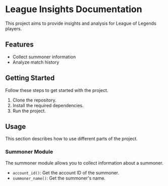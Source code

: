 # League Insights Documentation

This project aims to provide insights and analysis for League of Legends players.

## Features

- Collect summoner information
- Analyze match history

## Getting Started

Follow these steps to get started with the project.

1. Clone the repository.
2. Install the required dependencies.
3. Run the project.

## Usage

This section describes how to use different parts of the project.

### Summoner Module

The summoner module allows you to collect information about a summoner.

- `account_id()`: Get the account ID of the summoner.
- `summoner_name()`: Get the summoner's name.

